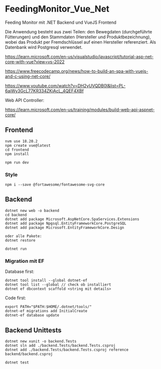 # FeedingMonitor_Vue_Net
Feeding Monitor mit .NET Backend und VueJS Frontend

Die Anwendung besteht aus zwei Teilen: den Bewegdaten (durchgeführte Fütterungen) und den Stammdaten (Hersteller und Produktbezeichnung), wobei das Produkt per Fremdschlüssel auf einen Hersteller referenziert. Als Datenbank wird Postgresql verwendet.

https://learn.microsoft.com/en-us/visualstudio/javascript/tutorial-asp-net-core-with-vue?view=vs-2022

https://www.freecodecamp.org/news/how-to-build-an-spa-with-vuejs-and-c-using-net-core/

https://www.youtube.com/watch?v=DH2yUVQDB0I&list=PL-6aiWy3GcL77KR334ZKiAcL_4QEF4XBf

Web API Controller:

https://learn.microsoft.com/en-us/training/modules/build-web-api-aspnet-core/

## Frontend

```
nvm use 18.20.2
npm create vue@latest
cd frontend
npm install

npm run dev
```

### Style

```
npm i --save @fortawesome/fontawesome-svg-core
```


## Backend

```
dotnet new web -o backend
cd backend
dotnet add package Microsoft.AspNetCore.SpaServices.Extensions
dotnet add package Npgsql.EntityFrameworkCore.PostgreSQL
dotnet add package Microsoft.EntityFrameworkCore.Design

oder alle Pakete:
dotnet restore

dotnet run
```

### Migration mit EF

Database first:

```
dotnet tool install --global dotnet-ef
dotnet tool list --global // check ob installiert
dotnet ef dbcontext scaffold <string mit details>
```

Code first:

```
export PATH="$PATH:$HOME/.dotnet/tools/"
dotnet-ef migrations add InitialCreate
dotnet-ef database update
```



## Backend Unittests

```
dotnet new xunit -o backend.Tests
dotnet sln add ./backend.Tests/backend.Tests.csproj
dotnet add ./backend.Tests/backend.Tests.csproj reference backend/backend.csproj

dotnet test
```
